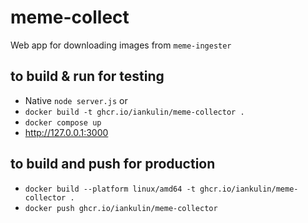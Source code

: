 # meme-collect

Web app for downloading images from `meme-ingester`

## to build & run for testing
- Native `node server.js`
or
- `docker build -t ghcr.io/iankulin/meme-collector .`
- `docker compose up`
- http://127.0.0.1:3000

## to build and push for production
- `docker build --platform linux/amd64 -t ghcr.io/iankulin/meme-collector .`
- `docker push ghcr.io/iankulin/meme-collector`